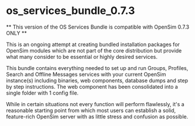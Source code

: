 os_services_bundle_0.7.3
========================

** This version of the OS Services Bundle is compatible with OpenSim 0.7.3 ONLY **

This is an ongoing attempt at creating bundled installation packages for OpenSim modules which are not part of the core distribution but provide what many consider to be essential or highly desired services.  

This bundle contains everything needed to set up and run Groups, Profiles, Search and Offline Messages services with your 
current OpenSim instance(s) including binaries, web components, database dumps and step by step instructions.  The web component has been consolidated into a single folder with 1 config file.

While in certain situations not every function will perform flawlessly, it's a reasonable starting point from which most users can establish a solid, feature-rich OpenSim server with as little stress and confusion as possible.